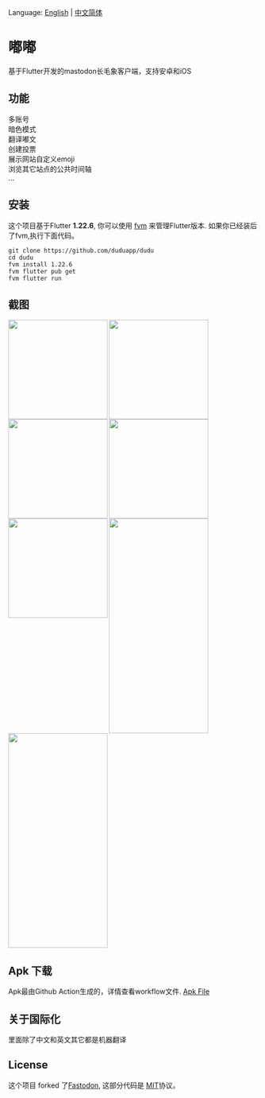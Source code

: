 Language: [English](./README.md) | [中文简体](./README.zh.md)


# 嘟嘟

基于Flutter开发的mastodon长毛象客户端，支持安卓和iOS

## 功能

多账号  
暗色模式  
翻译嘟文  
创建投票  
展示网站自定义emoji  
浏览其它站点的公共时间轴  
...


## 安装

这个项目基于Flutter **1.22.6**, 你可以使用 [fvm](https://github.com/fluttertools/fvm) 来管理Flutter版本.
如果你已经装后了fvm,执行下面代码。

```shell
git clone https://github.com/duduapp/dudu
cd dudu
fvm install 1.22.6
fvm flutter pub get
fvm flutter run
```


## 截图

<img align="left" src='https://user-images.githubusercontent.com/3364975/211486575-da56da32-61b8-494e-8429-0064d3ce7b49.png' width=200>
<img align="left" src='https://user-images.githubusercontent.com/3364975/211486629-fc3b5027-fec5-4e08-874a-c95a64335e0f.png' width=200>
<img align="left" src='https://user-images.githubusercontent.com/3364975/211487541-6e33d90d-b52e-4077-9ae1-7e854626665c.png' width=200>
<img  align="left" src='https://user-images.githubusercontent.com/3364975/211487581-66845cb5-ce71-4f37-b072-ad7c4847c5e6.png' width=200>
<img align="left" src='https://user-images.githubusercontent.com/3364975/211487619-ec2251c9-b7d4-48d5-a331-b7fe23031d3c.png' width=200>
<img align="left" src='https://user-images.githubusercontent.com/3364975/211487636-00abd055-b1b6-4015-b8a4-62039d75a4a6.png' width=200 height=432>
<img align="center" src='https://user-images.githubusercontent.com/3364975/211487672-b245cd07-85d3-4bd2-8e34-6fe6c256ce33.png' width=200 height=432>

## Apk 下载
Apk最由Github Action生成的，详情查看workflow文件. [Apk File](https://github.com/duduapp/dudu/suites/10277838575/artifacts/504778979)


## 关于国际化
里面除了中文和英文其它都是机器翻译



## License
这个项目 forked 了[Fastodon](https://github.com/mahaaoo/Fastodon), 这部分代码是 [MIT](./LICENSE)协议。
